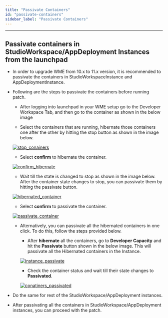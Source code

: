 ```yaml
---
title: "Passivate Containers"
id: "passivate-containers"
sidebar_label: "Passivate Containers"
---
```

---



## Passivate containers in StudioWorkspace/AppDeployment Instances from the launchpad

- In order to upgrade WME from 10.x to 11.x version, it is recommended to passivate the containers in StudioWorkspaceInstance and AppDeploymentInstance.

- Following are the steps to passivate the containers before running patch.
 
  - After logging into launchpad in your WME setup go to the Developer Workspace Tab, and then go to the container as shown in the below image

  - Select the containers that are running, hibernate those containers one after the other by hitting the stop button as shown in the image below.
  
  [![stop_conainers](/learn/assets/wme-setup/upgrade-wme-setup/hibernate.png)](/learn/assets/wme-setup/upgrade-wme-setup/hibernate.png)

  - Select **confirm** to hibernate the container.

  [![confirm_hibernate](/learn/assets/wme-setup/upgrade-wme-setup/confirm-hibernation.png)](/learn/assets/wme-setup/upgrade-wme-setup/confirm-hibernation.png)

  - Wait till the state is changed to stop as shown in the image below. After the container state changes to stop, you can passivate them by hitting the passivate button.

  [![hibernated_container](/learn/assets/wme-setup/upgrade-wme-setup/containers-stop.png)](/learn/assets/wme-setup/upgrade-wme-setup/containers-stop.png)

  - Select **confirm** to passivate the container.

  [![passivate_container](/learn/assets/wme-setup/upgrade-wme-setup/passivate-confirmation.png)](/learn/assets/wme-setup/upgrade-wme-setup/passivate-confirmation.png)

  - Alternatively, you can passivate all the hibernated containers in one click. To do this, follow the steps provided below.
   
    - After **hibernate** all the containers, go to **Developer Capacity** and hit the **Passivate** button shown in the below image. This will passivate all the Hibernated containers in the Instance.

    [![instance_passivate](/learn/assets/wme-setup/upgrade-wme-setup/instance-passivate.png)](/learn/assets/wme-setup/upgrade-wme-setup/instance-passivate.png) 

    - Check the container status and wait till their state changes to **Passivated**.

    [![conatiners_passivated](/learn/assets/wme-setup/upgrade-wme-setup/containers-passivate.png)](/learn/assets/wme-setup/upgrade-wme-setup/containers-passivate.png)


- Do the same for rest of the StudioWorkspace/AppDeployment instances.
- After passivating all the containers in StudioWorkspace/AppDeployment instances, you can proceed with the patch.    